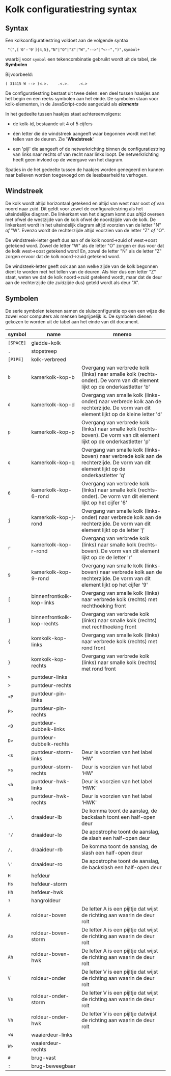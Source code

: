 # Kolk configuratiestring syntax

## Syntax

Een kolkconfiguratiestring voldoet aan de volgende syntax
```
 "(",['0'-'9']{4,5},"N"|"O"|"Z"|"W","-->"|"<--",")",symbol+
```

waarbij voor `symbol` een tekencombinatie gebruikt wordt uit de tabel, zie **Symbolen**

Bijvoorbeeld:

```
( 31415 W --> )<.>.    .<.>.    .<.>
```

De configuratiestring bestaat uit twee delen: een deel tussen haakjes aan het begin en een reeks
symbolen aan het einde. De symbolen staan voor kolk-elementen, in de JavaScript-code aangeduid als 
_**elements**_

In het gedeelte tussen haakjes staat achtereenvolgens:

* de kolk-id, bestaande uit 4 of 5 cijfers

* één letter die de windstreek aangeeft waar begonnen wordt met het tellen van de deuren. Zie '**Windstreek**'

* een 'pijl' die aangeeft of de netwerkrichting binnen de configuratiestring van links naar rechts
  of van recht naar links loopt. De netwerkrichting heeft geen invloed op de weergave van het diagram.

Spaties in de het gedeelte tussen de haakjes worden genegeerd en kunnen naar believen worden toegevoegd om
de leesbaarheid te verhogen.

## Windstreek

De kolk wordt altijd horizontaal getekend en altijd van west naar oost _of_ van noord naar zuid. Dit geldt voor
zowel  de configuratiestring als  het uiteindelijke diagram. De linkerkant van het diagram komt dus _altijd_ 
overeen met ofwel de westzijde van de kolk ofwel de noordzijde van de kolk. De linkerkant wordt in het uiteindelijk 
diagram altijd voorzien van de letter "N" _of_ "W". Evenzo wordt de rechterzijde altijd voorzien van de 
letter "Z" _of_ "O". 

De windstreek-letter geeft dus aan of de kolk noord→zuid of west→oost getekend word. Zowel de letter "W" als de 
letter "O" zorgen er dus voor dat de kolk west→oost getekend word! En, zowel de letter "N" als de letter "Z" zorgen
ervoor dat de kolk noord→zuid getekend word.

De windsteek-letter geeft ook aan aan welke  zijde van de kolk begonnen dient te worden met het
tellen van de deuren. Als hier dus een letter "Z" staat, weten we dat de kolk noord→zuid getekend wordt, maar
dat de deur aan de rechterzijde (de *zuid*zijde dus) geteld wordt als deur "A".

## Symbolen

De serie symbolen tekenen samen de sluisconfiguratie op een een wijze die zowel voor computers als mensen
begrijpelijk is. De symbolen dienen gekozen te worden uit de tabel aan het einde van dit document.

| symbol | name            | mnemo 
| ---    | ---             | --- 
| `[SPACE]`  | gladde-kolk                    |                                                                                                                                         |
| `.`        | stopstreep                     |                                                                                                                                         |
| `[PIPE]`   | kolk-verbreed                  |                                                                                                                                         |
| `b`        | kamerkolk-kop-b                | Overgang van verbrede kolk (links) naar smalle kolk (rechts-onder). De vorm van dit element lijkt op de onderkastletter 'b'             |
| `d`        | kamerkolk-kop-d                | Overgang van smalle kolk (links-onder) naar verbrede kolk aan de rechterzijde. De vorm van dit element lijkt op de kleine letter 'd'    |
| `p`        | kamerkolk-kop-p                | Overgang van verbrede kolk (links) naar smalle kolk (rechts-boven). De vorm van dit element lijkt op de onderkastletter 'p'             |
| `q`        | kamerkolk-kop-q                | Overgang van smalle kolk (links-boven) naar verbrede kolk aan de rechterzijde. De vorm van dit element lijkt op de onderkastletter 'q'  |
| `6`        | kamerkolk-kop-6-rond           | Overgang van verbrede kolk (links) naar smalle kolk (rechts-onder). De vorm van dit element lijkt op het cijfer '6'                     |
| `j`        | kamerkolk-kop-j-rond           | Overgang van smalle kolk (links-onder) naar verbrede kolk aan de rechterzijde. De vorm van dit element lijkt op  de letter 'j'          |
| `r`        | kamerkolk-kop-r-rond           | Overgang van verbrede kolk (links) naar smalle kolk (rechts-boven). De vorm van dit element lijkt op de  de letter 'r'                  |
| `9`        | kamerkolk-kop-9-rond           | Overgang van smalle kolk (links-boven) naar verbrede kolk aan de rechterzijde. De vorm van dit element lijkt op het cijfer '9'          |
| `[`        | binnenfrontkolk-kop-links      | Overgang van smalle kolk (links) naar verbrede kolk (rechts) met rechthoeking front                                                     |
| `]`        | binnenfrontkolk-kop-rechts     | Overgang van verbrede kolk (links) naar smalle kolk (rechts) met rechthoeking front                                                     |
| `{`        | komkolk-kop-links              | Overgang van smalle kolk (links) naar verbrede kolk (rechts) met rond front                                                             |
| `}`        | komkolk-kop-rechts             | Overgang van verbrede kolk (links) naar smalle kolk (rechts) met rond front                                                             |
| `>`        | puntdeur-links                 |                                                                                                                                         |
| `>`        | puntdeur-rechts                |                                                                                                                                         |
| `<P`       | puntdeur-pin-links             |                                                                                                                                         |
| `P>`       | puntdeur-pin-rechts            |                                                                                                                                         |
| `<D`       | puntdeur-dubbelk-links         |                                                                                                                                         |
| `D>`       | puntdeur-dubbelk-rechts        |                                                                                                                                         |
| `<s`       | puntdeur-storm-links           | Deur is voorzien van het label 'HW'                                                                                                     |
| `>s`       | puntdeur-storm-rechts          | Deur is voorzien van het label 'HW'                                                                                                     |
| `<h`       | puntdeur-hwk-links             | Deur is voorzien van het label 'HWK'                                                                                                    |
| `>h`       | puntdeur-hwk-rechts            | Deur is voorzien van het label 'HWK'                                                                                                    |
| `,\`       | draaideur-lb                   | De komma toont de aanslag, de backslash toont een half-open deur                                                                        |
| `'/`       | draaideur-lo                   | De apostrophe toont de aanslag, de slash een half-open deur                                                                             |
| `/,`       | draaideur-rb                   | De komma toont de aanslag, de slash een half-open deur                                                                                  |
| `\'`       | draaideur-ro                   | De apostrophe toont de aanslag, de backslash een half-open deur                                                                         |
| `H`        | hefdeur                        |                                                                                                                                         |
| `Hs`       | hefdeur-storm                  |                                                                                                                                         |
| `Hh`       | hefdeur-hwk                    |                                                                                                                                         |
| `?`        | hangroldeur                    |                                                                                                                                         |
| `A`        | roldeur-boven                  | De letter A is een pijltje dat wijst de richting aan waarin de deur rolt                                                                |
| `As`       | roldeur-boven-storm            | De letter A is een pijltje dat wijst de richting aan waarin de deur rolt                                                                |
| `Ah`       | roldeur-boven-hwk              | De letter A is een pijltje dat wijst de richting aan waarin de deur rolt                                                                |
| `V`        | roldeur-onder                  | De letter V is een pijltje dat wijst de richting aan waarin de deur rolt                                                                |
| `Vs`       | roldeur-onder-storm            | De letter V is een pijltje dat wijst de richting aan waarin de deur rolt                                                                |
| `Vh`       | roldeur-onder-hwk              | De letter V is een pijltje datwijst de richting aan waarin de deur rolt                                                                 |
| `<W`       | waaierdeur-links               |                                                                                                                                         |
| `W>`       | waaierdeur-rechts              |                                                                                                                                         |
| `#`        | brug-vast                      |                                                                                                                                         |
| `:`        | brug-beweegbaar                |                                                                                                                                         |
